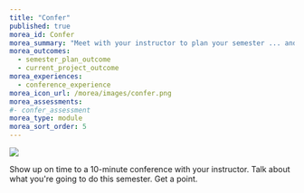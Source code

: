 ```yaml
---
title: "Confer"
published: true
morea_id: Confer
morea_summary: "Meet with your instructor to plan your semester ... and your next 10 points"
morea_outcomes:
  - semester_plan_outcome
  - current_project_outcome
morea_experiences:
  - conference_experience
morea_icon_url: /morea/images/confer.png
morea_assessments:
#- confer_assessment
morea_type: module
morea_sort_order: 5
---
```

![](../../morea/images/confer.jpg)

Show up on time to a 10-minute conference with your instructor. Talk about what you're going to do this semester. Get a point.
